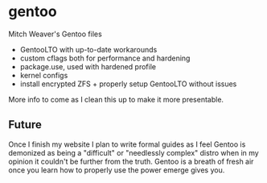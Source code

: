 # gentoo

Mitch Weaver's Gentoo files

* GentooLTO with up-to-date workarounds
* custom cflags both for performance and hardening
* package.use, used with hardened profile
* kernel configs
* install encrypted ZFS + properly setup GentooLTO without issues

More info to come as I clean this up to make it more presentable.

## Future

Once I finish my website I plan to write formal guides as I feel
Gentoo is demonized as being a "difficult" or "needlessly complex"
distro when in my opinion it couldn't be further from the truth.
Gentoo is a breath of fresh air once you learn how to properly use the
power emerge gives you.

